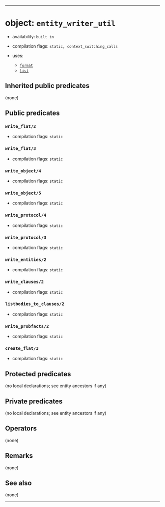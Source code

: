 
-------------------------------------------------------------------------------
# object: `entity_writer_util`

* availability: `built_in`

* compilation flags: `static, context_switching_calls`

* uses:
  * [`format`](format_0.md)
  * [`list`](list_0.md)

## Inherited public predicates

(none)

## Public predicates

### <a name="write_flat/2"></a>`write_flat/2`
* compilation flags: `static`

### <a name="write_flat/3"></a>`write_flat/3`
* compilation flags: `static`

### <a name="write_object/4"></a>`write_object/4`
* compilation flags: `static`

### <a name="write_object/5"></a>`write_object/5`
* compilation flags: `static`

### <a name="write_protocol/4"></a>`write_protocol/4`
* compilation flags: `static`

### <a name="write_protocol/3"></a>`write_protocol/3`
* compilation flags: `static`

### <a name="write_entities/2"></a>`write_entities/2`
* compilation flags: `static`

### <a name="write_clauses/2"></a>`write_clauses/2`
* compilation flags: `static`

### <a name="listbodies_to_clauses/2"></a>`listbodies_to_clauses/2`
* compilation flags: `static`

### <a name="write_probfacts/2"></a>`write_probfacts/2`
* compilation flags: `static`

### <a name="create_flat/3"></a>`create_flat/3`
* compilation flags: `static`

## Protected predicates

(no local declarations; see entity ancestors if any)

## Private predicates

(no local declarations; see entity ancestors if any)

## Operators

(none)

## Remarks

(none)

## See also

(none)


-------------------------------------------------------------------------------
